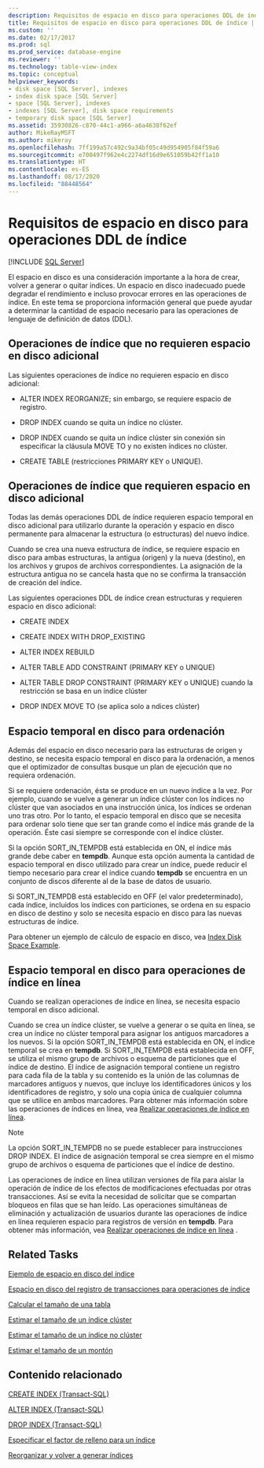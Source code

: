 ```yaml
---
description: Requisitos de espacio en disco para operaciones DDL de índice
title: Requisitos de espacio en disco para operaciones DDL de índice | Microsoft Docs
ms.custom: ''
ms.date: 02/17/2017
ms.prod: sql
ms.prod_service: database-engine
ms.reviewer: ''
ms.technology: table-view-index
ms.topic: conceptual
helpviewer_keywords:
- disk space [SQL Server], indexes
- index disk space [SQL Server]
- space [SQL Server], indexes
- indexes [SQL Server], disk space requirements
- temporary disk space [SQL Server]
ms.assetid: 35930826-c870-44c1-a966-a6a4638f62ef
author: MikeRayMSFT
ms.author: mikeray
ms.openlocfilehash: 7ff199a57c492c9a34bf05c49d954905f84f59a6
ms.sourcegitcommit: e700497f962e4c2274df16d9e651059b42ff1a10
ms.translationtype: HT
ms.contentlocale: es-ES
ms.lasthandoff: 08/17/2020
ms.locfileid: "88448564"
---
```

# <a name="disk-space-requirements-for-index-ddl-operations"></a>Requisitos de espacio en disco para operaciones DDL de índice
 [!INCLUDE [SQL Server](../../includes/applies-to-version/sqlserver.md)]

  El espacio en disco es una consideración importante a la hora de crear, volver a generar o quitar índices. Un espacio en disco inadecuado puede degradar el rendimiento e incluso provocar errores en las operaciones de índice. En este tema se proporciona información general que puede ayudar a determinar la cantidad de espacio necesario para las operaciones de lenguaje de definición de datos (DDL).  
  
## <a name="index-operations-that-require-no-additional-disk-space"></a>Operaciones de índice que no requieren espacio en disco adicional  
 Las siguientes operaciones de índice no requieren espacio en disco adicional:  
  
-   ALTER INDEX REORGANIZE; sin embargo, se requiere espacio de registro.  
  
-   DROP INDEX cuando se quita un índice no clúster.  
  
-   DROP INDEX cuando se quita un índice clúster sin conexión sin especificar la cláusula MOVE TO y no existen índices no clúster.  
  
-   CREATE TABLE (restricciones PRIMARY KEY o UNIQUE).  
  
## <a name="index-operations-that-require-additional-disk-space"></a>Operaciones de índice que requieren espacio en disco adicional  
 Todas las demás operaciones DDL de índice requieren espacio temporal en disco adicional para utilizarlo durante la operación y espacio en disco permanente para almacenar la estructura (o estructuras) del nuevo índice.  
  
 Cuando se crea una nueva estructura de índice, se requiere espacio en disco para ambas estructuras, la antigua (origen) y la nueva (destino), en los archivos y grupos de archivos correspondientes. La asignación de la estructura antigua no se cancela hasta que no se confirma la transacción de creación del índice.  
  
 Las siguientes operaciones DDL de índice crean estructuras y requieren espacio en disco adicional:  
  
-   CREATE INDEX  
  
-   CREATE INDEX WITH DROP_EXISTING  
  
-   ALTER INDEX REBUILD  
  
-   ALTER TABLE ADD CONSTRAINT (PRIMARY KEY o UNIQUE)  
  
-   ALTER TABLE DROP CONSTRAINT (PRIMARY KEY o UNIQUE) cuando la restricción se basa en un índice clúster  
  
-   DROP INDEX MOVE TO (se aplica solo a ndices clúster)  
  
## <a name="temporary-disk-space-for-sorting"></a>Espacio temporal en disco para ordenación  
 Además del espacio en disco necesario para las estructuras de origen y destino, se necesita espacio temporal en disco para la ordenación, a menos que el optimizador de consultas busque un plan de ejecución que no requiera ordenación.  
  
 Si se requiere ordenación, ésta se produce en un nuevo índice a la vez. Por ejemplo, cuando se vuelve a generar un índice clúster con los índices no clúster que van asociados en una instrucción única, los índices se ordenan uno tras otro. Por lo tanto, el espacio temporal en disco que se necesita para ordenar solo tiene que ser tan grande como el índice más grande de la operación. Éste casi siempre se corresponde con el índice clúster.  
  
 Si la opción SORT_IN_TEMPDB está establecida en ON, el índice más grande debe caber en **tempdb**. Aunque esta opción aumenta la cantidad de espacio temporal en disco utilizado para crear un índice, puede reducir el tiempo necesario para crear el índice cuando **tempdb** se encuentra en un conjunto de discos diferente al de la base de datos de usuario.  
  
 Si SORT_IN_TEMPDB está establecido en OFF (el valor predeterminado), cada índice, incluidos los índices con particiones, se ordena en su espacio en disco de destino y solo se necesita espacio en disco para las nuevas estructuras de índice.  
  
 Para obtener un ejemplo de cálculo de espacio en disco, vea [Index Disk Space Example](../../relational-databases/indexes/index-disk-space-example.md).  
  
## <a name="temporary-disk-space-for-online-index-operations"></a>Espacio temporal en disco para operaciones de índice en línea  
 Cuando se realizan operaciones de índice en línea, se necesita espacio temporal en disco adicional.  
  
 Cuando se crea un índice clúster, se vuelve a generar o se quita en línea, se crea un índice no clúster temporal para asignar los antiguos marcadores a los nuevos. Si la opción SORT_IN_TEMPDB está establecida en ON, el índice temporal se crea en **tempdb**. Si SORT_IN_TEMPDB está establecida en OFF, se utiliza el mismo grupo de archivos o esquema de particiones que el índice de destino. El índice de asignación temporal contiene un registro para cada fila de la tabla y su contenido es la unión de las columnas de marcadores antiguos y nuevos, que incluye los identificadores únicos y los identificadores de registro, y solo una copia única de cualquier columna que se utilice en ambos marcadores. Para obtener más información sobre las operaciones de índices en línea, vea [Realizar operaciones de índice en línea](../../relational-databases/indexes/perform-index-operations-online.md).  
  
> [!NOTE]  
>  La opción SORT_IN_TEMPDB no se puede establecer para instrucciones DROP INDEX. El índice de asignación temporal se crea siempre en el mismo grupo de archivos o esquema de particiones que el índice de destino.  
  
 Las operaciones de índice en línea utilizan versiones de fila para aislar la operación de índice de los efectos de modificaciones efectuadas por otras transacciones. Así se evita la necesidad de solicitar que se compartan bloqueos en filas que se han leído. Las operaciones simultáneas de eliminación y actualización de usuarios durante las operaciones de índice en línea requieren espacio para registros de versión en **tempdb**. Para obtener más información, vea [Realizar operaciones de índice en línea](../../relational-databases/indexes/perform-index-operations-online.md) .  
  
## <a name="related-tasks"></a>Related Tasks  
 [Ejemplo de espacio en disco del índice](../../relational-databases/indexes/index-disk-space-example.md)  
  
 [Espacio en disco del registro de transacciones para operaciones de índice](../../relational-databases/indexes/transaction-log-disk-space-for-index-operations.md)  
  
 [Calcular el tamaño de una tabla](../../relational-databases/databases/estimate-the-size-of-a-table.md)  
  
 [Estimar el tamaño de un índice clúster](../../relational-databases/databases/estimate-the-size-of-a-clustered-index.md)  
  
 [Estimar el tamaño de un índice no clúster](../../relational-databases/databases/estimate-the-size-of-a-nonclustered-index.md)  
  
 [Estimar el tamaño de un montón](../../relational-databases/databases/estimate-the-size-of-a-heap.md)  
  
## <a name="related-content"></a>Contenido relacionado  
 [CREATE INDEX &#40;Transact-SQL&#41;](../../t-sql/statements/create-index-transact-sql.md)  
  
 [ALTER INDEX &#40;Transact-SQL&#41;](../../t-sql/statements/alter-index-transact-sql.md)  
  
 [DROP INDEX &#40;Transact-SQL&#41;](../../t-sql/statements/drop-index-transact-sql.md)  
  
 [Especificar el factor de relleno para un índice](../../relational-databases/indexes/specify-fill-factor-for-an-index.md)  
  
 [Reorganizar y volver a generar índices](../../relational-databases/indexes/reorganize-and-rebuild-indexes.md)  
  
  
